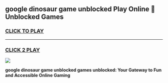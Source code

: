 
## google dinosaur game unblocked Play Online 👋 Unblocked Games
<h3>
<a href="https://premium.freeplayer.one?title=google_dinosaur_game_unblocked&ref=19F">CLICK TO PLAY</a></h3>
<hr>

<h3>
<a href="https://premium.freeplayer.one?title=google_dinosaur_game_unblocked&ref=19F">CLICK 2 PLAY</a>
  
</h3>

<a href="https://premium.freeplayer.one?title=google_dinosaur_game_unblocked&ref=19F"><img src="https://clearcache.store/games.png"></a>


**google dinosaur game unblocked games unblocked: Your Gateway to Fun and Accessible Online Gaming**
